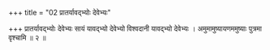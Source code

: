 +++
title = "02 प्रातर्यावद्भ्योः देवेभ्यः"

+++
प्रातर्यावद्भ्योः देवेभ्यः सायं यावद्भ्यो देवेभ्यो विश्वदानी यावद्भ्यो देवेभ्यः । अमुमामुष्यायणममुष्याः पुत्रमा वृश्चामि ॥ २ ॥